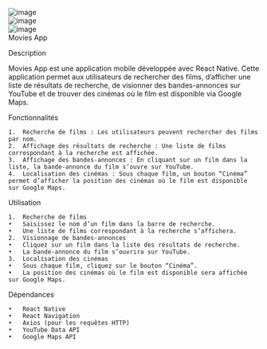 ![image](https://github.com/AminaLagnidi/moviesapp/assets/146132357/8477aea4-80c9-43df-9c2f-4b9de4b3f81e)  
![image](https://github.com/AminaLagnidi/moviesapp/assets/146132357/4e1569e6-f3c7-42b0-b831-8bb630795f94)  
![image](https://github.com/AminaLagnidi/moviesapp/assets/146132357/6dc5fa17-a9de-4608-9e32-72bdaa8dcb69)  
Movies App

Description

Movies App est une application mobile développée avec React Native. Cette application permet aux utilisateurs de rechercher des films, d’afficher une liste de résultats de recherche, de visionner des bandes-annonces sur YouTube et de trouver des cinémas où le film est disponible via Google Maps.

Fonctionnalités

	1.	Recherche de films : Les utilisateurs peuvent rechercher des films par nom.
	2.	Affichage des résultats de recherche : Une liste de films correspondant à la recherche est affichée.
	3.	Affichage des bandes-annonces : En cliquant sur un film dans la liste, la bande-annonce du film s’ouvre sur YouTube.
	4.	Localisation des cinémas : Sous chaque film, un bouton “Cinéma” permet d’afficher la position des cinémas où le film est disponible sur Google Maps.


Utilisation

	1.	Recherche de films
	•	Saisissez le nom d’un film dans la barre de recherche.
	•	Une liste de films correspondant à la recherche s’affichera.
	2.	Visionnage de bandes-annonces
	•	Cliquez sur un film dans la liste des résultats de recherche.
	•	La bande-annonce du film s’ouvrira sur YouTube.
	3.	Localisation des cinémas
	•	Sous chaque film, cliquez sur le bouton “Cinéma”.
	•	La position des cinémas où le film est disponible sera affichée sur Google Maps.

Dépendances

	•	React Native
	•	React Navigation
	•	Axios (pour les requêtes HTTP)
	•	YouTube Data API
	•	Google Maps API


